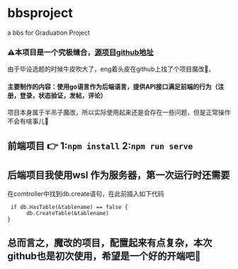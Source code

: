 # bbsproject
a bbs for Graduation Project

### :warning:本项目是一个究极缝合，[源项目github地址](https://github.com/jiawood/simple-bbs)
由于毕设选题的时候牛皮吹大了，eng着头皮在github上找了个项目魔改:clown_face:。
#### 主要制作的内容：使用go语言作为后端语言，提供API接口满足前端的行为（注册，登录，状态验证，发帖，评论）
项目本身属于半吊子魔改，所以实际使用起来还是会存在一些问题，但是正常操作不会有啥事儿:tea:

## 前端项目 :point_right: 1:`npm install`  2:`npm run serve`
## 后端项目我使用wsl 作为服务器，第一次运行时还需要
在comtroller中找到db.create语句，在此前插入如下代码
``` 
 if db.HasTable(&tablename) == false {
      db.CreateTable(&tablename)
}
```
## 总而言之，魔改的项目，配置起来有点复杂，本次github也是初次使用，希望是一个好的开端吧🤡
